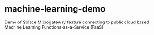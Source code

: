 # machine-learning-demo
Demo of Solace Microgateway feature connecting to public cloud based Machine Learning Functions-as-a-Service (FaaS)
